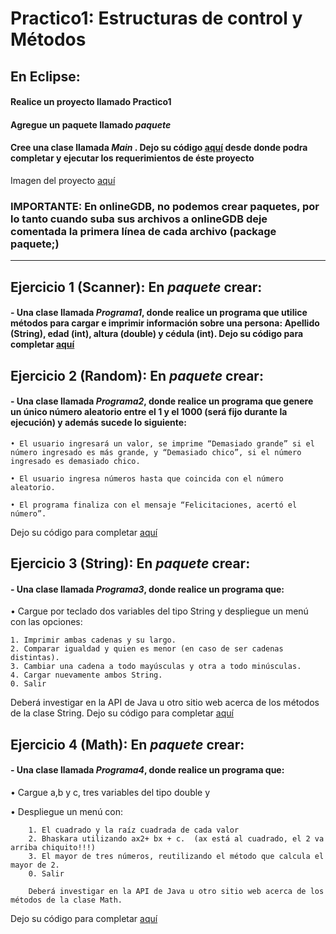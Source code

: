 # Practico1: Estructuras de control y Métodos

## En Eclipse:
#### Realice un proyecto llamado **Practico1**
#### Agregue un paquete llamado *paquete*
#### Cree una clase llamada *Main* . Dejo su código  [aquí](src/paquete/Main.java) desde donde podra completar y ejecutar los  requerimientos de éste proyecto  
 Imagen del proyecto [aquí](src/paquete/estructuraPrac1.png)
### IMPORTANTE:  En onlineGDB, no podemos crear paquetes, por lo tanto cuando suba sus archivos a onlineGDB deje comentada la primera línea de cada archivo (package paquete;)
-----------------------------------------------------------------------------------------------------------------------------------------------------------
## Ejercicio 1 (Scanner): En *paquete* crear:

#### - Una clase llamada *Programa1*, donde realice un programa que utilice métodos para **cargar**  e **imprimir** información sobre una persona: Apellido (String), edad (int), altura (double) y cédula (int). Dejo su código para completar   [aquí](src/paquete/Programa1.java)
 
## Ejercicio 2 (Random):  En *paquete* crear:

#### - Una clase llamada *Programa2*, donde realice un programa que genere un único número aleatorio entre el 1 y el 1000 (será fijo durante la ejecución) y además sucede lo siguiente:

	• El usuario ingresará un valor, se imprime “Demasiado grande” si el número ingresado es más grande, y “Demasiado chico”, si el número ingresado es demasiado chico.
 
	• El usuario ingresa números hasta que coincida con el número aleatorio.

	• El programa finaliza con el mensaje “Felicitaciones, acertó el número”.

Dejo su código para completar   [aquí](src/paquete/Programa2.java)
 
	
## Ejercicio 3 (String):   En *paquete* crear:
#### - Una clase llamada *Programa3*, donde realice un programa que:

•	Cargue por teclado dos variables del tipo String y despliegue un menú con las opciones:

	1. Imprimir ambas cadenas y su largo.
	2. Comparar igualdad y quien es menor (en caso de ser cadenas distintas).
	3. Cambiar una cadena a todo mayúsculas y otra a todo minúsculas.
	4. Cargar nuevamente ambos String.
	0. Salir

Deberá investigar en la API de Java u otro sitio web acerca de los métodos de la clase String.
Dejo su código para completar   [aquí](src/paquete/Programa3.java)

## Ejercicio 4 (Math):   En *paquete* crear:
#### - Una clase llamada *Programa4*, donde realice un programa que:
•	Cargue a,b y c, tres variables del tipo double y

•	Despliegue un menú con:

		1. El cuadrado y la raíz cuadrada de cada valor  
		2. Bhaskara utilizando ax2+ bx + c.  (ax está al cuadrado, el 2 va arriba chiquito!!!)
  		3. El mayor de tres números, reutilizando el método que calcula el mayor de 2.
  		0. Salir
  
		Deberá investigar en la API de Java u otro sitio web acerca de los métodos de la clase Math.
  Dejo su código para completar   [aquí](src/paquete/Programa4.java)
 



